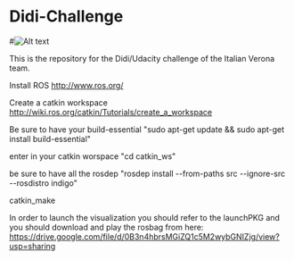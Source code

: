 # Didi-Challenge

#![Alt text](didi_challenge_dataset.gif?raw=true "Optional Title")

This is the repository for the Didi/Udacity challenge of the Italian Verona team.

Install ROS http://www.ros.org/ 

Create a catkin workspace http://wiki.ros.org/catkin/Tutorials/create_a_workspace

Be sure to have your build-essential "sudo apt-get update && sudo apt-get install build-essential"

enter in your catkin worspace "cd catkin_ws"

be sure to have all the rosdep "rosdep install --from-paths src --ignore-src --rosdistro indigo"

catkin_make

In order to launch the visualization you should refer to the launchPKG and you should download and play the rosbag from here: https://drive.google.com/file/d/0B3n4hbrsMGiZQ1c5M2wybGNIZjg/view?usp=sharing









